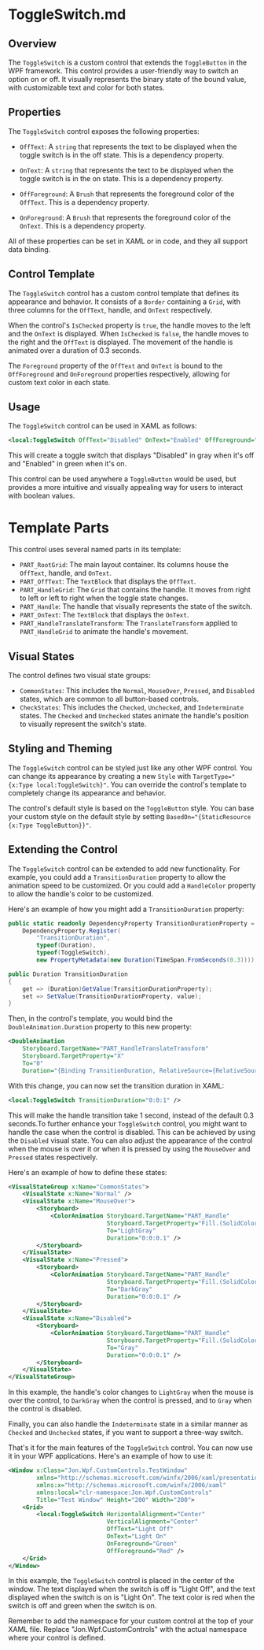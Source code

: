 ﻿# ToggleSwitch.md

## Overview

The `ToggleSwitch` is a custom control that extends the `ToggleButton` in the WPF framework. This control provides a user-friendly way to switch an option on or off. It visually represents the binary state of the bound value, with customizable text and color for both states.

## Properties

The `ToggleSwitch` control exposes the following properties:

- `OffText`: A `string` that represents the text to be displayed when the toggle switch is in the off state. This is a dependency property.

- `OnText`: A `string` that represents the text to be displayed when the toggle switch is in the on state. This is a dependency property.

- `OffForeground`: A `Brush` that represents the foreground color of the `OffText`. This is a dependency property.

- `OnForeground`: A `Brush` that represents the foreground color of the `OnText`. This is a dependency property.

All of these properties can be set in XAML or in code, and they all support data binding.

## Control Template

The `ToggleSwitch` control has a custom control template that defines its appearance and behavior. It consists of a `Border` containing a `Grid`, with three columns for the `OffText`, handle, and `OnText` respectively.

When the control's `IsChecked` property is `true`, the handle moves to the left and the `OnText` is displayed. When `IsChecked` is `false`, the handle moves to the right and the `OffText` is displayed. The movement of the handle is animated over a duration of 0.3 seconds.

The `Foreground` property of the `OffText` and `OnText` is bound to the `OffForeground` and `OnForeground` properties respectively, allowing for custom text color in each state.

## Usage

The `ToggleSwitch` control can be used in XAML as follows:

```xml
<local:ToggleSwitch OffText="Disabled" OnText="Enabled" OffForeground="Gray" OnForeground="Green" />
```

This will create a toggle switch that displays "Disabled" in gray when it's off and "Enabled" in green when it's on.

This control can be used anywhere a `ToggleButton` would be used, but provides a more intuitive and visually appealing way for users to interact with boolean values.
# Template Parts

This control uses several named parts in its template:

- `PART_RootGrid`: The main layout container. Its columns house the `OffText`, handle, and `OnText`.
- `PART_OffText`: The `TextBlock` that displays the `OffText`.
- `PART_HandleGrid`: The `Grid` that contains the handle. It moves from right to left or left to right when the toggle state changes.
- `PART_Handle`: The handle that visually represents the state of the switch.
- `PART_OnText`: The `TextBlock` that displays the `OnText`.
- `PART_HandleTranslateTransform`: The `TranslateTransform` applied to `PART_HandleGrid` to animate the handle's movement.

## Visual States

The control defines two visual state groups:

- `CommonStates`: This includes the `Normal`, `MouseOver`, `Pressed`, and `Disabled` states, which are common to all button-based controls.
- `CheckStates`: This includes the `Checked`, `Unchecked`, and `Indeterminate` states. The `Checked` and `Unchecked` states animate the handle's position to visually represent the switch's state.

## Styling and Theming

The `ToggleSwitch` control can be styled just like any other WPF control. You can change its appearance by creating a new `Style` with `TargetType="{x:Type local:ToggleSwitch}"`. You can override the control's template to completely change its appearance and behavior.

The control's default style is based on the `ToggleButton` style. You can base your custom style on the default style by setting `BasedOn="{StaticResource {x:Type ToggleButton}}"`.

## Extending the Control

The `ToggleSwitch` control can be extended to add new functionality. For example, you could add a `TransitionDuration` property to allow the animation speed to be customized. Or you could add a `HandleColor` property to allow the handle's color to be customized.

Here's an example of how you might add a `TransitionDuration` property:

```csharp
public static readonly DependencyProperty TransitionDurationProperty =
    DependencyProperty.Register(
        "TransitionDuration",
        typeof(Duration),
        typeof(ToggleSwitch),
        new PropertyMetadata(new Duration(TimeSpan.FromSeconds(0.3))));

public Duration TransitionDuration
{
    get => (Duration)GetValue(TransitionDurationProperty);
    set => SetValue(TransitionDurationProperty, value);
}
```

Then, in the control's template, you would bind the `DoubleAnimation.Duration` property to this new property:

```xml
<DoubleAnimation
    Storyboard.TargetName="PART_HandleTranslateTransform"
    Storyboard.TargetProperty="X"
    To="0"
    Duration="{Binding TransitionDuration, RelativeSource={RelativeSource TemplatedParent}}" />
```

With this change, you can now set the transition duration in XAML:

```xml
<local:ToggleSwitch TransitionDuration="0:0:1" />
```

This will make the handle transition take 1 second, instead of the default 0.3 seconds.To further enhance your `ToggleSwitch` control, you might want to handle the case when the control is disabled. This can be achieved by using the `Disabled` visual state. You can also adjust the appearance of the control when the mouse is over it or when it is pressed by using the `MouseOver` and `Pressed` states respectively.

Here's an example of how to define these states:

```xml
<VisualStateGroup x:Name="CommonStates">
    <VisualState x:Name="Normal" />
    <VisualState x:Name="MouseOver">
        <Storyboard>
            <ColorAnimation Storyboard.TargetName="PART_Handle"
                            Storyboard.TargetProperty="Fill.(SolidColorBrush.Color)"
                            To="LightGray"
                            Duration="0:0:0.1" />
        </Storyboard>
    </VisualState>
    <VisualState x:Name="Pressed">
        <Storyboard>
            <ColorAnimation Storyboard.TargetName="PART_Handle"
                            Storyboard.TargetProperty="Fill.(SolidColorBrush.Color)"
                            To="DarkGray"
                            Duration="0:0:0.1" />
        </Storyboard>
    </VisualState>
    <VisualState x:Name="Disabled">
        <Storyboard>
            <ColorAnimation Storyboard.TargetName="PART_Handle"
                            Storyboard.TargetProperty="Fill.(SolidColorBrush.Color)"
                            To="Gray"
                            Duration="0:0:0.1" />
        </Storyboard>
    </VisualState>
</VisualStateGroup>
```

In this example, the handle's color changes to `LightGray` when the mouse is over the control, to `DarkGray` when the control is pressed, and to `Gray` when the control is disabled.

Finally, you can also handle the `Indeterminate` state in a similar manner as `Checked` and `Unchecked` states, if you want to support a three-way switch.

That's it for the main features of the `ToggleSwitch` control. You can now use it in your WPF applications. Here's an example of how to use it:

```xml
<Window x:Class="Jon.Wpf.CustomControls.TestWindow"
        xmlns="http://schemas.microsoft.com/winfx/2006/xaml/presentation"
        xmlns:x="http://schemas.microsoft.com/winfx/2006/xaml"
        xmlns:local="clr-namespace:Jon.Wpf.CustomControls"
        Title="Test Window" Height="200" Width="200">
    <Grid>
        <local:ToggleSwitch HorizontalAlignment="Center"
                            VerticalAlignment="Center"
                            OffText="Light Off"
                            OnText="Light On"
                            OnForeground="Green"
                            OffForeground="Red" />
    </Grid>
</Window>
```

In this example, the `ToggleSwitch` control is placed in the center of the window. The text displayed when the switch is off is "Light Off", and the text displayed when the switch is on is "Light On". The text color is red when the switch is off and green when the switch is on.

Remember to add the namespace for your custom control at the top of your XAML file. Replace "Jon.Wpf.CustomControls" with the actual namespace where your control is defined.